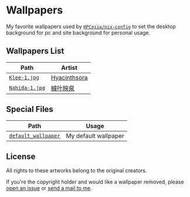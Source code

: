 # Wallpapers

My favorite wallpapers used by [`HPCesia/nix-config`](https://github.com/HPCesia/nix-config) to set the desktop background for pc and site background for personal usage.

## Wallpapers List

| Path                             | Artist         |
| -------------------------------- | -------------- |
| [`Klee-1.jpg`](./Klee-1.jpg)     | [Hyacinthsora] |
| [`Nahida-1.jpg`](./Nahida-1.jpg) | [槭叶映泉]     |

## Special Files

| Path                                       | Usage                |
| ------------------------------------------ | -------------------- |
| [`default_wallpaper`](./default_wallpaper) | My default wallpaper |

## License

All rights to these artworks belong to the original creators.

If you're the copyright holder and would like a wallpaper removed, please [open an issue](https://github.com/HPCesia/Wallpapers/issues) or [send a mail to me](mailto:me@hpcesia.com).

[Hyacinthsora]: https://www.pixiv.net/users/15748136
[槭叶映泉]: https://weibo.com/u/7681455947
